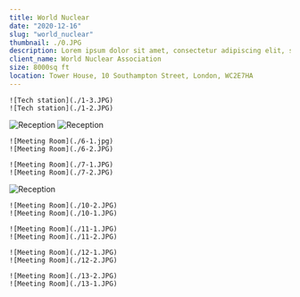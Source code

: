 ```yaml
---
title: World Nuclear
date: "2020-12-16"
slug: "world_nuclear"
thumbnail: ./0.JPG
description: Lorem ipsum dolor sit amet, consectetur adipiscing elit, sed do eiusmod tempor incididunt ut labore et dolore magna aliqua.
client_name: World Nuclear Association
size: 8000sq ft
location: Tower House, 10 Southampton Street, London, WC2E7HA
---
```

<div class="kg-card kg-image-card kg-width-wide">

```grid|2
![Tech station](./1-3.JPG)
![Tech station](./1-2.JPG)
```
![Reception](./4.JPG)
![Reception](./5.JPG)
```grid|2
![Meeting Room](./6-1.jpg)
![Meeting Room](./6-2.JPG)
```
```grid|2
![Meeting Room](./7-1.JPG)
![Meeting Room](./7-2.JPG)
```
![Reception](./0.JPG)
```grid|2
![Meeting Room](./10-2.JPG)
![Meeting Room](./10-1.JPG)
```
```grid|2
![Meeting Room](./11-1.JPG)
![Meeting Room](./11-2.JPG)
```
```grid|2
![Meeting Room](./12-1.JPG)
![Meeting Room](./12-2.JPG)
```
```grid|2
![Meeting Room](./13-2.JPG)
![Meeting Room](./13-1.JPG)
```

</div>
